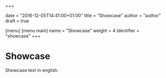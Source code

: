 +++

date = "2016-12-05T14:41:00+01:00"
title = "Showcase"
author = "author"
draft = true

[menu]
     [menu.main]
        name = "Showcase"
        weight = 4
        identifier = "showcase"
+++

# Showcase

Showcase text in english.
